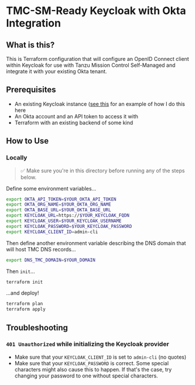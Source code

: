 # TMC-SM-Ready Keycloak with Okta Integration

## What is this?

This is Terraform configuration that will configure an OpenID Connect client
within Keycloak for use with Tanzu Mission Control Self-Managed and integrate it
with your existing Okta tenant.

## Prerequisites

- An existing Keycloak instance ([see
  this](../6-install-and-provision-keycloak.sh) for an example of how I do this
  here
- An Okta account and an API token to access it with
- Terraform with an existing backend of some kind

## How to Use

### Locally

> ✅ Make sure you're in this directory before running any of the
> steps below.

Define some environment variables...

```sh
export OKTA_API_TOKEN=$YOUR_OKTA_API_TOKEN
export OKTA_ORG_NAME=$YOUR_OKTA_ORG_NAME
export OKTA_BASE_URL=$YOUR_OKTA_BASE_URL
export KEYCLOAK_URL=https://$YOUR_KEYCLOAK_FQDN
export KEYCLOAK_USER=$YOUR_KEYCLOAK_USERNAME
export KEYCLOAK_PASSWORD=$YOUR_KEYCLOAK_PASSWORD
export KEYCLOAK_CLIENT_ID=admin-cli
```

Then define another environment variable describing the DNS domain that will
host TMC DNS records...

```sh
export DNS_TMC_DOMAIN=$YOUR_DOMAIN
```

Then `init`...

```sh
terraform init
```

...and deploy!

```sh
terraform plan
terraform apply
```

## Troubleshooting

### `401 Unauthorized` while initializing the Keycloak provider

- Make sure that your `KEYCLOAK_CLIENT_ID` is set to `admin-cli` (no quotes)
- Make sure that your `KEYCLOAK_PASSWORD` is correct. Some special characters
  might also cause this to happen. If that's the case, try changing your
  password to one without special characters.
